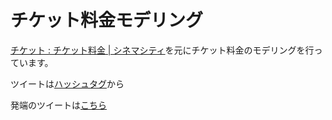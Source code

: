 # チケット料金モデリング

[チケット : チケット料金 | シネマシティ](https://cinemacity.co.jp/ticket/)を元にチケット料金のモデリングを行っています。

ツイートは[ハッシュタグ](https://twitter.com/search?q=%23%E3%83%81%E3%82%B1%E3%83%83%E3%83%88%E6%96%99%E9%87%91%E3%83%A2%E3%83%87%E3%83%AA%E3%83%B3%E3%82%B0&src=typd)から

発端のツイートは[こちら](https://twitter.com/j5ik2o/status/1150589065432952832)